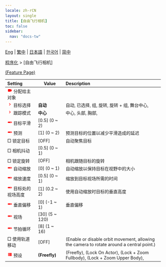 ```yaml
---
locale: zh-rCN
layout: single
title: [自由飞行相机]
toc: false
sidebar:
  nav: "docs-tw"
---
```

[Eng](/dancexr/menu/2025.4/motion/freefly_cam) | [繁中](/tw/dancexr/menu/2025.4/motion/freefly_cam) | [日本語](/jp/dancexr/menu/2025.4/motion/freefly_cam) | [한국어](/kr/dancexr/menu/2025.4/motion/freefly_cam) | [简中](/zh/dancexr/menu/2025.4/motion/freefly_cam)

[程序化](../menu#程序化) > [自由飞行相机]



[(Feature Page)](/zh/dancexr/features/freefly_cam)

| Setting | Value | Description |
| :--- | --- | :--- |
| <img src="/images/icon/ic_videocam.png" alt="videocam icon"/> 分配给主对象|| 
| <img src="/images/icon/ic_chevron.png" alt="chevron icon"/> 目标选择| **自动** | 自动, 已选择, 组, 旋转, 旋转 + 组, 舞台中心,  |
| <img src="/images/icon/ic_chevron.png" alt="chevron icon"/> 跟踪模式| **中心** | 中心, 头部, 胸部,  |
| <img src="/images/icon/ic_slider.png" alt="slider icon"/> 目标平滑| [0.5] (0 ~ 2) | 
| <img src="/images/icon/ic_slider.png" alt="slider icon"/> 预测| [1] (0 ~ 2) | 预测目标的位置以减少平滑造成的延迟
|  □ 锁定目标| [OFF] | 自动聚焦目标
|  □ 相机抖动| [0.5] (0 ~ 1) | 
|  □ 锁定旋转| [OFF] | 相机跟随目标的旋转
| <img src="/images/icon/ic_slider.png" alt="slider icon"/> 自动缩放| [0] (0 ~ 1) | 自动缩放以保持目标在视野中的大小
| <img src="/images/icon/ic_slider.png" alt="slider icon"/> 缩放速度| [0.5] (0 ~ 1) | 缩放到目标视场所需的时间
| <img src="/images/icon/ic_slider.png" alt="slider icon"/> 目标处的视场高度| [1] (0.2 ~ 2) | 使用自动缩放时目标的垂直高度
| <img src="/images/icon/ic_slider.png" alt="slider icon"/> 垂直偏移| [0] (-1 ~ 1) | 垂直偏移
| <img src="/images/icon/ic_slider.png" alt="slider icon"/> 视场| [30] (5 ~ 120) | 
| <img src="/images/icon/ic_slider.png" alt="slider icon"/> 节拍循环| [8] (1 ~ 16) | 
|  □ 使用轨道移动| [OFF] | (Enable or disable orbit movement, allowing the camera to rotate around a central point.)
| <img src="/images/icon/ic_list.png" alt="list icon"/> 预设| **(Freefly)** | (Freefly), (Lock On Actor), (Lock + Zoom Fullbody), (Lock + Zoom Upper Body),  |
